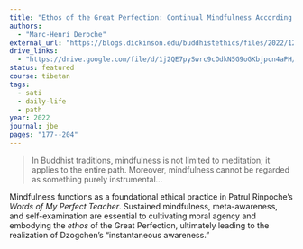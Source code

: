 ```yaml
---
title: "Ethos of the Great Perfection: Continual Mindfulness According to Patrul’s Foundational Manual"
authors:
  - "Marc-Henri Deroche"
external_url: "https://blogs.dickinson.edu/buddhistethics/files/2022/12/Patrul_22.pdf"
drive_links:
  - "https://drive.google.com/file/d/1j2QE7pySwrc9cOdkN5G9oGKbjpcn4aPH/view?usp=drive_link"
status: featured
course: tibetan
tags:
  - sati
  - daily-life
  - path
year: 2022
journal: jbe
pages: "177--204"
---
```


> In Buddhist traditions, mindfulness is not limited to meditation; it applies to the
entire path. Moreover, mindfulness cannot be regarded as something
purely instrumental...

Mindfulness functions as a foundational ethical practice in Patrul Rinpoche’s *Words of My Perfect Teacher*.
Sustained mindfulness, meta-awareness, and self-examination are essential to cultivating moral agency and embodying the *ethos* of the Great Perfection, ultimately leading to the realization of Dzogchen’s “instantaneous awareness.”
